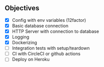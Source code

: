 ## Objectives

* [x] Config with env variables (12factor)
* [x] Basic database connection
* [x] HTTP Server with connection to database
* [x] Logging
* [x] Dockerizing
* [ ] Integration tests with setup/teardown
* [ ] CI with CircleCI or github actions
* [ ] Deploy on Heroku
